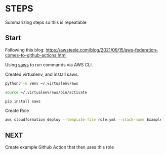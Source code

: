 # STEPS

Summarizing steps so this is repeatable

## Start

Following this blog: https://awsteele.com/blog/2021/09/15/aws-federation-comes-to-github-actions.html

Using [saws](https://github.com/donnemartin/saws) to run commands via AWS CLI.

Created virtualenv, and install saws:

```bash
python3 -m venv ~/.virtualenv/aws

source ~/.virtualenv/aws/bin/activate

pip install saws
```

Create Role

```bash
aws cloudformation deploy --template-file role.yml --stack-name ExampleGithubRole --capabilities CAPABILITY_NAMED_IAM
```

## NEXT

Create example Github Action that then uses this role
